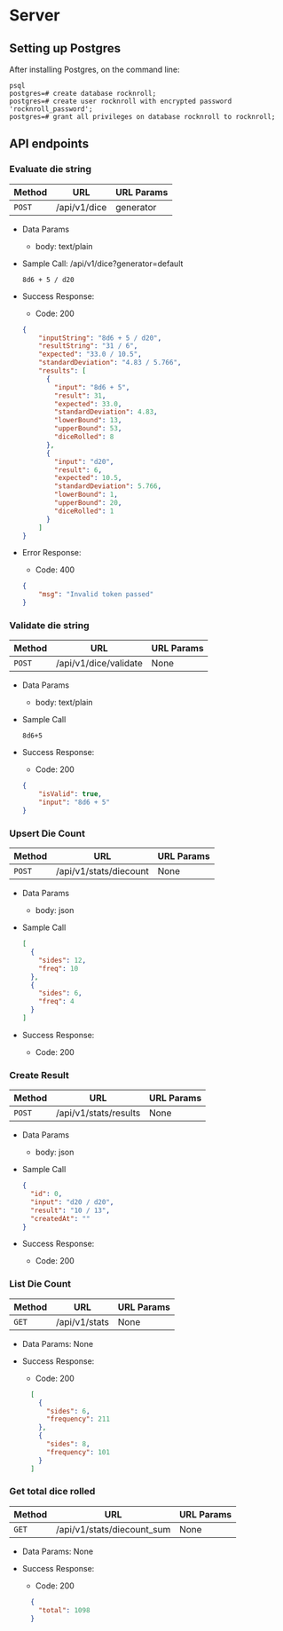 # Server

## Setting up Postgres
After installing Postgres, on the command line:
```
psql
postgres=# create database rocknroll;
postgres=# create user rocknroll with encrypted password 'rocknroll_password';
postgres=# grant all privileges on database rocknroll to rocknroll;
```

## API endpoints

### Evaluate die string
| Method | URL | URL Params |
| ------ | --- | ---------- |
| `POST` | /api/v1/dice | generator |

* Data Params
    * body: text/plain

* Sample Call: /api/v1/dice?generator=default
    ```
    8d6 + 5 / d20
    ```

* Success Response:
    * Code: 200
    ```json
    {
        "inputString": "8d6 + 5 / d20",
        "resultString": "31 / 6",
        "expected": "33.0 / 10.5",
        "standardDeviation": "4.83 / 5.766",
        "results": [
          {
            "input": "8d6 + 5",
            "result": 31,
            "expected": 33.0,
            "standardDeviation": 4.83,
            "lowerBound": 13,
            "upperBound": 53,
            "diceRolled": 8
          },
          {
            "input": "d20",
            "result": 6,
            "expected": 10.5,
            "standardDeviation": 5.766,
            "lowerBound": 1,
            "upperBound": 20,
            "diceRolled": 1
          } 
        ]   
    }
    ```

* Error Response:
    * Code: 400
    ```json
    {
        "msg": "Invalid token passed"
    }
    ```

### Validate die string
| Method | URL | URL Params |
| ------ | --- | ---------- |
| `POST` | /api/v1/dice/validate | None |

* Data Params
    * body: text/plain

* Sample Call
    ```
    8d6+5
    ```

* Success Response:
    * Code: 200
    ```json
    {
        "isValid": true,
        "input": "8d6 + 5" 
    }
    ```

### Upsert Die Count 
| Method | URL | URL Params |
| ------ | --- | ---------- |
| `POST` | /api/v1/stats/diecount | None |

* Data Params
  * body: json 

* Sample Call
    ```json
    [ 
      {
        "sides": 12,
        "freq": 10 
      },
      {
        "sides": 6,
        "freq": 4
      } 
    ]
    ```

* Success Response:
  * Code: 200

### Create Result 
| Method | URL | URL Params |
| ------ | --- | ---------- |
| `POST` | /api/v1/stats/results | None |

* Data Params
  * body: json

* Sample Call
    ```json
    {
      "id": 0,
      "input": "d20 / d20",
      "result": "10 / 13",
      "createdAt": ""
    }
    ```

* Success Response:
  * Code: 200
  
### List Die Count
| Method | URL | URL Params |
| ------ | --- | ---------- |
| `GET` | /api/v1/stats | None |

* Data Params: None

* Success Response:
  * Code: 200
  ```json
    [
      {
        "sides": 6,
        "frequency": 211
      },
      {
        "sides": 8,
        "frequency": 101
      }
    ]
  ```
  
### Get total dice rolled
| Method | URL | URL Params |
| ------ | --- | ---------- |
| `GET` | /api/v1/stats/diecount_sum | None |

* Data Params: None

* Success Response:
  * Code: 200
  ```json
    {
      "total": 1098
    }  
  ```